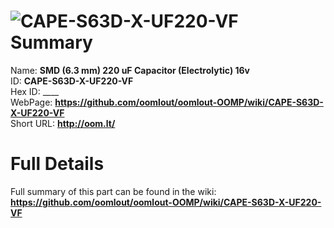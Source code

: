 
![CAPE-S63D-X-UF220-VF](https://github.com/oomlout/oomlout-OOMP/blob/master/parts/CAPE-S63D-X-UF220-VF/CAPE-S63D-X-UF220-VF_420.jpg)   
Summary
=================
  
Name: __SMD (6.3 mm) 220 uF Capacitor (Electrolytic) 16v__    
ID: __CAPE-S63D-X-UF220-VF__   
Hex ID: ____   
WebPage: __https://github.com/oomlout/oomlout-OOMP/wiki/CAPE-S63D-X-UF220-VF__   
Short URL: __http://oom.lt/__   

Full Details
==========================
Full summary of this part can be found in the wiki:   
__https://github.com/oomlout/oomlout-OOMP/wiki/CAPE-S63D-X-UF220-VF__    


